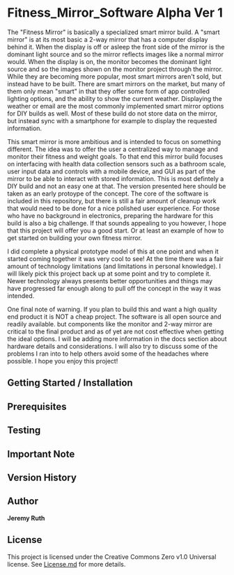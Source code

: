 # Fitness_Mirror_Software Alpha Ver 1

The "Fitness Mirror" is basically a specialized smart mirror build. A "smart mirror" is at its most basic a 2-way mirror that has a computer display behind it. When the display is off or asleep the front side of the mirror is the dominant light source and so the mirror reflects images like a normal mirror would. When the display is on, the monitor becomes the dominant light source and so the images shown on the monitor project through the mirror. While they are becoming more popular, most smart mirrors aren't sold, but instead have to be built. There are smart mirrors on the market, but many of them only mean "smart" in that they offer some form of app controlled lighting options, and the ability to show the current weather. Displaying the weather or email are the most commonly implemented smart mirror options for DIY builds as well. Most of these build do not store data on the mirror, but instead sync with a smartphone for example to display the requested information.

This smart mirror is more ambitious and is intended to focus on something different. The idea was to offer the user a centralized way to manage and monitor their fitness and weight goals. To that end this mirror build focuses on interfacing with health data collection sensors such as a bathroom scale, user input data and controls with a mobile device, and GUI as part of the mirror to be able to interact with stored information. This is most defintely a DIY build and not an easy one at that. The version presented here should be taken as an early protoype of the concept. The core of the software is included in this repository, but there is still a fair amount of cleanup work that would need to be done for a nice polished user experience. For those who have no background in electronics, preparing the hardware for this build is also a big challenge. If that sounds appealing to you however, I hope that this project will offer you a good start. Or at least an example of how to get started on building your own fitness mirror.

I did complete a physical prototype model of this at one point and when it started coming together it was very cool to see! At the time there was a fair amount of technology limitations (and limitations in personal knowledge). I will likely pick this project back up at some point and try to complete it. Newer technology always presents better opportunities and things may have progressed far enough along to pull off the concept in the way it was intended.

One final note of warning. If you plan to build this and want a high quality end product it is NOT a cheap project. The software is all open source and readily available. but components like the monitor and 2-way mirror are critical to the final product and as of yet are not cost effective when getting the ideal options. I will be adding more information in the docs section about hardware details and considerations. I will also try to discuss some of the problems I ran into to help others avoid some of the headaches where possible. I hope you enjoy this project!

## Getting Started / Installation

## Prerequisites 

## Testing

## Important Note

## Version History

## Author

**Jeremy Ruth**

## License

This project is licensed under the Creative Commons Zero v1.0 Universal license. See [License.md](https://github.com/Jeremy-Ruth/Stegonography_App/blob/master/LICENSE) for more details.
